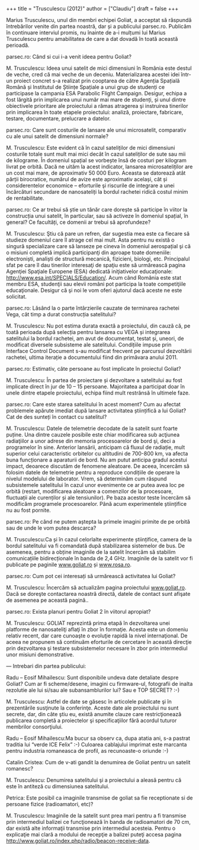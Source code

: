 +++
title = "Trusculescu (2012)"
author = ["Claudiu"]
draft = false
+++

Marius Trusculescu, unul din membri echipei Goliat, a acceptat să răspundă întrebărilor venite din partea noastră, dar și a publicului parsec.ro. Publicăm în continuare interviul promis, nu înainte de a-i mulțumi lui Marius Trusculescu pentru amabilitatea de care a dat dovadă în toată această perioadă.

parsec.ro: Când si cui i-a venit ideea pentru Goliat?

M. Trusculescu: Ideea unui satelit de mici dimensiuni în România este destul de veche, cred că mai veche de un deceniu. Materializarea acestei idei într-un proiect concret s-a realizat prin cooptarea de către Agenția Spațială Română și Institutul de Științe Spațiale a unui grup de studenți ce participase la campania ESA Parabolic Flight Campaign. Desigur, echipa a fost lărgită prin implicarea unui număr mai mare de studenți, și unul dintre obiectivele prioritare ale proiectului a rămas atragerea şi instruirea tinerilor prin implicarea în toate etapele proiectului: analiză, proiectare, fabricare, testare, documentare, prelucrare a datelor.

parsec.ro: Care sunt costurile de lansare ale unui microsatelit, comparativ cu ale unui satelit de dimensiuni normale?

M. Trusculescu: Este evident că în cazul sateliților de mici dimensiuni costurile totale sunt mult mai mici decât în cazul sateliților de sute sau mii de kilograme. În domeniul spațial se vorbește însă de costuri per kilogram livrat pe orbită. Dacă ne uităm la acest indicator, lansarea microsateliților are un cost mai mare, de aproximativ 50 000 Euro. Aceasta se datorează atât părții birocratice, numărul de avize este aproximativ același, cât și considerentelor economice – eforturile şi riscurile de integrare a unei încărcături secundare de nanosateliți la bordul rachetei ridică costul minim de rentabilitate.

parsec.ro: Ce ar trebui să știe un tânăr care dorește să participe în viitor la construcția unui satelit, în particular, sau să activeze în domeniul spațial, în general? Ce facultăți, ce domenii ar trebui să aprofundeze?

M. Trusculescu: Ştiu că pare un refren, dar sugestia mea este ca fiecare să studieze domeniul care îl atrage cel mai mult. Asta pentru nu există o singură specializare care să lanseze pe cineva în domeniul aerospațial şi că o misiuni completă implică participanţi din aproape toate domeniile: electroniști, analiști de structură mecanică, fizicieni, biologi, etc. Principalul sfat pe care îl dau tinerilor interesaţi de spaţiu este să urmărească pagina Agenţiei Spaţiale Europene (ESA) dedicată iniţiativelor educaţionale: <http://www.esa.int/SPECIALS/Education/>. Acum când România este stat membru ESA, studenţii sau elevii români pot participa la toate competiţiile educaţionale. Desigur că şi noi le vom oferi ajutorul dacă aceste ne este solicitat.

parsec.ro: Lăsând la o parte întârzierile cauzate de terminarea rachetei Vega, cât timp a durat construcția satelitului?

M. Trusculescu: Nu pot estima durata exactă a proiectului, din cauză că, pe toată perioada după selecția pentru lansarea cu VEGA și integrarea satelitului la bordul rachetei, am avut de documentat, testat și, uneori, de modificat diversele subsisteme ale satelitului. Condițiile impuse prin Interface Control Document s-au modificat frecvent pe parcursul dezvoltării rachetei, ultima iterație a documentului fiind din primăvara anului 2011.

parsec.ro: Estimativ, câte persoane au fost implicate în proiectul Goliat?

M. Trusculescu: În partea de proiectare și dezvoltare a satelitului au fost implicate direct în jur de 10 – 15 persoane. Majoritatea a participat doar în unele dintre etapele proiectului, echipa fiind mult restrânsă în ultimele faze.

parsec.ro: Care este starea satelitului în acest moment? Cum au afectat problemele apărute imediat după lansare activitatea științifică a lui Goliat? Cat de des sunteți în contact cu satelitul?

M. Trusculescu: Datele de telemetrie decodate de la satelit sunt foarte puține. Una dintre cauzele posibile este chiar modificarea sub acţiunea radiaţiilor a unor adrese din memoria procesoarelor de bord şi, deci a programelor în sine. Anterior lansării, anticipam că fluxul de radiație, mult superior celui caracteristic orbitelor cu altitudini de 700-800 km, va afecta buna funcționare a aparaturii de bord. Nu am putut anticipa gradul acestui impact, deoarece discutăm de fenomene aleatoare. De aceea, încercăm să folosim datele de telemetrie pentru a reproduce condițiile de operare la nivelul modelului de laborator. Vrem, să determinăm cum răspund subsistemele satelitului în cazul unor evenimente ce ar putea avea loc pe orbită (restart, modificarea aleatoare a comenzilor de la procesoare, fluctuații ale curenților și ale tensiunilor). Pe baza acestor teste încercăm să modificăm programele procesoarelor. Până acum experimentele științifice nu au fost pornite.

parsec.ro: Pe când ne putem aștepta la primele imagini primite de pe orbită sau de unde le vom putea descarca?

M. Trusculescu:Ca și în cazul celorlalte experimente științifice, camera de la bordul satelitului va fi comandată după stabilizarea sistemelor de bus. De asemenea, pentru a obține imaginile de la satelit încercăm să stabilim comunicațiile bidirecționale în banda de 2,4 GHz. Imaginile de la satelit vor fi publicate pe paginile www.goliat.ro și www.rosa.ro.

parsec.ro: Cum pot cei interesați să urmărească activitatea lui Goliat?

M. Trusculescu: Încercăm să actualizăm pagina proiectului www.goliat.ro. Dacă se doreşte contactarea noastră directă, datele de contact sunt afişate de asemenea pe această pagină..

parsec.ro: Exista planuri pentru Goliat 2 în viitorul apropiat?

M. Trusculescu: GOLIAT reprezintă prima etapă în dezvoltarea unei platforme de nanosateliţi aflaţi în zbor în formaţie. Acesta este un domeniu relativ recent, dar care cunoaşte o evoluţie rapidă la nivel internaţional. De aceea ne propunem să continuăm eforturile de cercetare în această direcţie prin dezvoltarea şi testare subsistemelor necesare în zbor prin intermediul unor misiuni demonstrative.

—
Intrebari din partea publicului:

Radu – Eosif Mihailescu: Sunt disponibile undeva date detaliate despre Goliat? Cum ar fi scheme/desene, imagini cu firmware-ul, fotografii de inalta rezolutie ale lui si/sau ale subansamblurilor lui? Sau e TOP SECRET? :-)

M. Trusculescu: Astfel de date se găsesc în articolele publicate şi în prezentările susţinute la conferinţe. Aceste date ale proiectului nu sunt secrete, dar, din câte ştiu eu, există anumite clauze care restricţionează publicarea completă a proiectelor şi specificaţiilor fără acordul tuturor membrilor consorţiului.

Radu – Eosif Mihailescu:Ma bucur sa observ ca, dupa atatia ani, s-a pastrat traditia lui “verde ICE Felix” :-) Culoarea cablajului imprimat este marcanta pentru industria romaneasca de profil, as recunoaste-o oriunde :-)

Catalin Cristea: Cum de v-ati gandit la denumirea de Goliat pentru un satelit romanesc?

M. Trusculescu: Denumirea satelitului şi a proiectului a aleasă pentru că este în antiteză cu dimensiunea satelitului.

Petrica: Este posibil ca imaginile transmise de goliat sa fie receptionate si de persoane fizice (radioamatori, etc)?

M. Trusculescu: Imaginile de la satelit sunt prea mari pentru a fi transmise prin intermediul balizei ce funcţionează în banda de radioamatori de 70 cm, dar există alte informaţii transmise prin intermediul acesteia. Pentru o explicaţie mai clară a modului de recepţie a balizei puteţi accesa pagina <http://www.goliat.ro/index.php/radio/beacon-receive-data>.